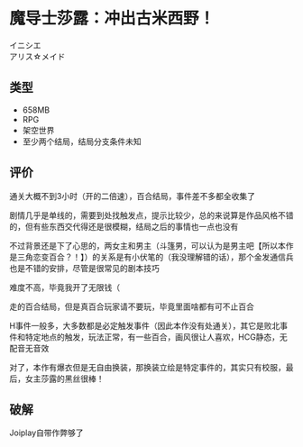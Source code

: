 # 魔导士莎露：冲出古米西野！
イニシエ  
アリス☆メイド

## 类型
- 658MB
- RPG
- 架空世界
- 至少两个结局，结局分支条件未知

## 评价
通关大概不到3小时（开的二倍速），百合结局，事件差不多都全收集了

剧情几乎是单线的，需要到处找触发点，提示比较少，总的来说算是作品风格不错的，但有些东西交代得还是很模糊，结局之后的事情也一点也没有

不过背景还是下了心思的，两女主和男主（斗篷男，可以认为是男主吧【所以本作是三角恋变百合？！】）的关系是有小伏笔的（我没理解错的话），那个金发通信兵也是不错的安排，尽管是很常见的剧本技巧

难度不高，毕竟我开了无限钱（

走的百合结局，但是真百合玩家请不要玩，毕竟里面啥都有可不止百合

H事件一般多，大多数都是必定触发事件（因此本作没有处通关），其它是败北事件和特定地点的触发，玩法正常，有一些百合，画风很让人喜欢，HCG静态，无配音无音效

对了，本作有爆衣但是无自由换装，那换装立绘是特定事件的，其实只有校服，最后，女主莎露的黑丝很棒！

## 破解
Joiplay自带作弊够了